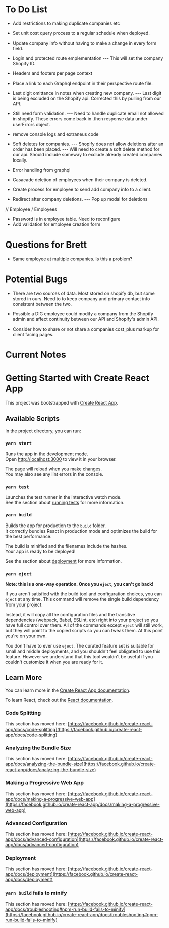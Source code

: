 # To Do List
- Add restrictions to making duplicate companies etc
- Set unit cost query process to a regular schedule when deployed.
- Update company info without having to make a change in every form field. 

- Login and protected route emplementation
--- This will set the company Shopify ID.
- Headers and footers per page context
- Place a link to each Graphql endpoint in their perspective route file. 

- Last digit omittance in notes when creating new company.
--- Last digit is being excluded on the Shopify api. Corrected this by pulling from our API.

- Still need form validation.
--- Need to handle duplicate email not allowed in shopify. These errors come back in .then response data under userErrors object.
- remove console logs and extraneus code

- Soft deletes for companies. 
--- Shopify does not allow deletions after an order has been placed.
--- Will need to create a soft delete method for our api. Should include someway to exclude already created companies locally.

- Error handling from graphql

- Casacade deletion of employees when their company is deleted.

- Create process for employee to send add company info to a client.

- Redirect after company deletions.
--- Pop up modal for deletions

// Employee / Employees
- Password is in employee table. Need to reconfigure
- Add validation for employee creation form

# Questions for Brett
- Same employee at multiple companies. Is this a problem? 

# Potential Bugs
- There are two sources of data. Most stored on shopify db, but some stored in ours. Need to to keep company and primary contact info consistent between the two.
- Possible a DIG employee could modify a company from the Shopify admin and affect continuity between our API and Shopify's admin API. 

- Consider how to share or not share a companies cost_plus markup for client facing pages. 


# Current Notes



# Getting Started with Create React App

This project was bootstrapped with [Create React App](https://github.com/facebook/create-react-app).

## Available Scripts

In the project directory, you can run:

### `yarn start`

Runs the app in the development mode.\
Open [http://localhost:3000](http://localhost:3000) to view it in your browser.

The page will reload when you make changes.\
You may also see any lint errors in the console.

### `yarn test`

Launches the test runner in the interactive watch mode.\
See the section about [running tests](https://facebook.github.io/create-react-app/docs/running-tests) for more information.

### `yarn build`

Builds the app for production to the `build` folder.\
It correctly bundles React in production mode and optimizes the build for the best performance.

The build is minified and the filenames include the hashes.\
Your app is ready to be deployed!

See the section about [deployment](https://facebook.github.io/create-react-app/docs/deployment) for more information.

### `yarn eject`

**Note: this is a one-way operation. Once you `eject`, you can't go back!**

If you aren't satisfied with the build tool and configuration choices, you can `eject` at any time. This command will remove the single build dependency from your project.

Instead, it will copy all the configuration files and the transitive dependencies (webpack, Babel, ESLint, etc) right into your project so you have full control over them. All of the commands except `eject` will still work, but they will point to the copied scripts so you can tweak them. At this point you're on your own.

You don't have to ever use `eject`. The curated feature set is suitable for small and middle deployments, and you shouldn't feel obligated to use this feature. However we understand that this tool wouldn't be useful if you couldn't customize it when you are ready for it.

## Learn More

You can learn more in the [Create React App documentation](https://facebook.github.io/create-react-app/docs/getting-started).

To learn React, check out the [React documentation](https://reactjs.org/).

### Code Splitting

This section has moved here: [https://facebook.github.io/create-react-app/docs/code-splitting](https://facebook.github.io/create-react-app/docs/code-splitting)

### Analyzing the Bundle Size

This section has moved here: [https://facebook.github.io/create-react-app/docs/analyzing-the-bundle-size](https://facebook.github.io/create-react-app/docs/analyzing-the-bundle-size)

### Making a Progressive Web App

This section has moved here: [https://facebook.github.io/create-react-app/docs/making-a-progressive-web-app](https://facebook.github.io/create-react-app/docs/making-a-progressive-web-app)

### Advanced Configuration

This section has moved here: [https://facebook.github.io/create-react-app/docs/advanced-configuration](https://facebook.github.io/create-react-app/docs/advanced-configuration)

### Deployment

This section has moved here: [https://facebook.github.io/create-react-app/docs/deployment](https://facebook.github.io/create-react-app/docs/deployment)

### `yarn build` fails to minify

This section has moved here: [https://facebook.github.io/create-react-app/docs/troubleshooting#npm-run-build-fails-to-minify](https://facebook.github.io/create-react-app/docs/troubleshooting#npm-run-build-fails-to-minify)
